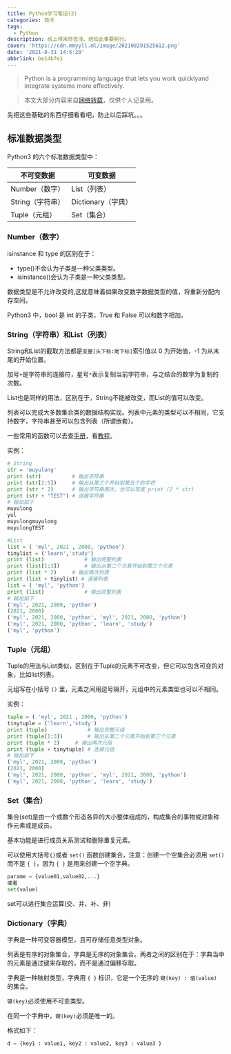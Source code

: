 ```yaml
---
title: Python学习笔记(2)
categories: 技术
tags:
  - Python
description: 纸上得来终觉浅，绝知此事要躬行。
cover: 'https://cdn.mmyyll.ml/image/202108291525612.png'
date: '2021-8-31 14:5:20'
abbrlink: be14b7e1
---
```


> Python is a programming language that lets you work quicklyand integrate systems more effectively.

> 本文大部分内容来自[网络转载](https://www.runoob.com/python3)，仅供个人记录用。

先把这些基础的东西仔细看看吧，防止以后踩坑。。。

## 标准数据类型

Python3 的六个标准数据类型中：

| 不可变数据       | 可变数据           |
| ---------------- | ------------------ |
| Number（数字）   | List（列表）       |
| String（字符串） | Dictionary（字典） |
| Tuple（元组）    | Set（集合）        |

### Number（数字）

isinstance 和 type 的区别在于：

- type()不会认为子类是一种父类类型。
- isinstance()会认为子类是一种父类类型。

数据类型是不允许改变的,这就意味着如果改变数字数据类型的值，将重新分配内存空间。

Python3 中，bool 是 int 的子类，True 和 False 可以和数字相加。

### String（字符串）和List（列表）

String和List的截取方法都是`变量[头下标:尾下标]`索引值以 0 为开始值，-1 为从末尾的开始位置。

加号`+`是字符串的连接符，星号`*`表示复制当前字符串，与之结合的数字为复制的次数。

List也是同样的用法，区别在于，String不能被改变，而List的值可以改变。

列表可以完成大多数集合类的数据结构实现。列表中元素的类型可以不相同，它支持数字，字符串甚至可以包含列表（所谓嵌套）。

一些常用的函数可以去查[手册](https://docs.python.org/zh-cn/3.7/tutorial/introduction.html)，看[教程](https://www.liaoxuefeng.com/wiki/1016959663602400)。

实例：

```python
# String
str = 'muyulong'
print (str)          # 输出字符串
print (str[2:5])     # 输出从第三个开始到第五个的字符
print (str * 2)      # 输出字符串两次，也可以写成 print (2 * str)
print (str + "TEST") # 连接字符串
# 输出如下
muyulong
yul
muyulongmuyulong
muyulongTEST

#List
list = ( 'myl', 2021 , 2000, 'python')
tinylist = ('learn','study')
print (list)             # 输出完整列表
print (list[1:3])        # 输出从第二个元素开始到第三个元素
print (list * 2)     # 输出两次列表
print (list + tinylist) # 连接列表
list = ( 'myl', 'python')
print (list)             # 输出完整列表
# 输出如下
('myl', 2021, 2000, 'python')
(2021, 2000)
('myl', 2021, 2000, 'python', 'myl', 2021, 2000, 'python')
('myl', 2021, 2000, 'python', 'learn', 'study')
('myl', 'python')
```



### Tuple（元组）

Tuple的用法与List类似，区别在于Tuple的元素不可改变，但它可以包含可变的对象，比如list列表。

元组写在小括号 `()` 里，元素之间用逗号隔开，元组中的元素类型也可以不相同。

实例：

```python
tuple = ( 'myl', 2021 , 2000, 'python')
tinytuple = ('learn','study')
print (tuple)             # 输出完整元组
print (tuple[1:3])        # 输出从第二个元素开始到第三个元素
print (tuple * 2)     # 输出两次元组
print (tuple + tinytuple) # 连接元组
# 输出如下
('myl', 2021, 2000, 'python')
(2021, 2000)
('myl', 2021, 2000, 'python', 'myl', 2021, 2000, 'python')
('myl', 2021, 2000, 'python', 'learn', 'study')
```

### Set（集合）

集合(set)是由一个或数个形态各异的大小整体组成的，构成集合的事物或对象称作元素或是成员。

基本功能是进行成员关系测试和删除重复元素。

可以使用大括号`{}`或者 `set()` 函数创建集合，注意：创建一个空集合必须用 `set()` 而不是 `{ }`，因为 `{ }` 是用来创建一个空字典。

```python
parame = {value01,value02,...}
或者
set(value)
```

set可以进行集合运算(交、并、补、非)

### Dictionary（字典）

字典是一种可变容器模型，且可存储任意类型对象。

列表是有序的对象集合，字典是无序的对象集合。两者之间的区别在于：字典当中的元素是通过键来存取的，而不是通过偏移存取。

字典是一种映射类型，字典用 `{ }` 标识，它是一个无序的 `键(key) : 值(value)` 的集合。

`键(key)`必须使用不可变类型。

在同一个字典中，`键(key)`必须是唯一的。

格式如下：

```python
d = {key1 : value1, key2 : value2, key3 : value3 }
```
